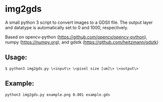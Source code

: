# img2gds
A small python 3 script to convert images to a GDSII file. The output layer and datatype is automatically set to 0 and 1000, respectively.

Based on opencv-python (https://github.com/opencv/opencv-python), numpy (https://numpy.org), and gdstk (https://github.com/heitzmann/gdstk)

## Usage:
```
$ python3 img2gds.py \<input\> \<pixel size [um]\> \<output\>
```
## Example:
```
python3 img2gds.py example.png 0.001 example.gds
```
